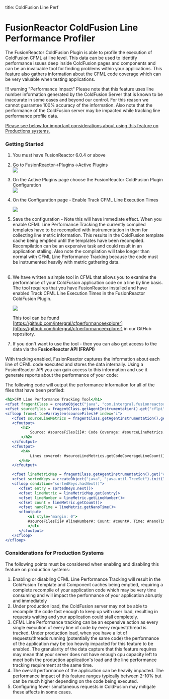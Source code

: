 title: ColdFusion Line Perf

# FusionReactor ColdFusion Line Performance Profiler

The FusionReactor ColdFusion Plugin is able to profile the execution of
ColdFusion CFML at line level. This data can be used to identify
performance issues deep inside ColdFusion pages and components and can
be an invaluable tool for finding problems within your applications.
This feature also gathers information about the CFML code coverage which
can be very valuable when testing applications.

!!! warning "Performance Impact"
    Please note that this feature uses line number information generated by the ColdFusion Server that is known to be inaccurate in some cases and beyond our control. For this reason we cannot guarantee 100% accuracy of the information. Also note that the performance of the ColdFusion server may be impacted while tracking line
    performance profile data.

[Please see below for important considerations about using this feature
on Productions systems.](#considerations-for-production-systems)

### Getting Started

1.  You must have FusionReactor 6.0.4 or above  

2.  Go to FusionReactor-&gt;Plugins-&gt;Active Plugins  
    ![](/attachments/245547997/245548008.png)

3.  On the Active Plugins page choose the FusionReactor ColdFusion
    Plugin Configuration  
    ![](/attachments/245547997/245548028.png)
4.  On the Configuration page - Enable Track CFML Line Execution Times  

    ![](/attachments/245547997/245548008.png)

5.  Save the configuration - Note this will have immediate effect. When
    you enable CFML Line Performance Tracking the currently compiled
    templates have to be recompiled with instrumentation in them for
    collecting line metric information. This results in the ColdFusion
    template cache being emptied until the templates have been
    recompiled. Recompilation can be an expensive task and could result
    in an application stalling. Also note the compilation will take
    longer than normal with CFML Line Performance Tracking because the
    code must be instrumented heavily with metric gathering data.  
     
6.  We have written a simple tool in CFML that allows you to examine the
    performance of your ColdFusion application code on a line by line
    basis. The tool requires that you have FusionReactor installed and
    have enabled Track CFML Line Execution Times in the FusionReactor
    ColdFusion Plugin.  

    ![](/attachments/245547997/245548023.png)

    This tool can be found
    [https://github.com/intergral/cfperformanceexplorer](https://github.com/intergral/cfperformanceexplorer) in our GitHub repository.

7.  If you don't want to use the tool - then you can also get access to
    the data via the **FusionReactor API (FRAPI)**

With tracking enabled, FusionReactor captures the information about each
line of CFML code executed and stores the data internally. Using a
FusionReactor API you can gain access to this information and use it
generate reports about the performance of your code:

The following code will output the performance information for all of
the files that have been profiled:

```cfm
<h1>CFM Line Performance Tracking Tool</h1>
<cfset fragentClass = createObject("java", "com.intergral.fusionreactor.agent.Agent")>
<cfset sourceFiles = fragentClass.getAgentInstrumentation().get("cflpi").getSourceFiles()>
<cfloop from=1 to=#arraylen(sourceFiles)# index="i">
   <cfset sourceLineMetrics = fragentClass.getAgentInstrumentation().get("cflpi").getSourceLineMetrics(sourceFiles[i])>
   <cfoutput>
       <h2>
           Source: #sourceFiles[i]#: Code Coverage: #sourceLineMetrics.getCodeCoverage()*100#%
       </h2>
   </cfoutput>
   <cfoutput>
       <h4>
           Lines covered: #sourceLineMetrics.getCodeCoverageLineCount()# of #sourceLineMetrics.getTotalLineCount()#
      </h4>
   </cfoutput>

   <cfset lineMetricMap = fragentClass.getAgentInstrumentation().get("cflpi").getLineMetrics(sourceFiles[i])>
   <cfset sortedKeys = createObject("java", "java.util.TreeSet").init(lineMetricMap.keySet()).iterator()>
   <cfloop condition="sortedKeys.hasNext()">
      <cfset entry = sortedKeys.next()>
      <cfset lineMetric = lineMetricMap.get(entry)>
      <cfset lineNumber = lineMetric.getLineNumber()>
      <cfset count = lineMetric.getCount()>
      <cfset nanoTime = lineMetric.getNanoTime()>
      <cfoutput>
          <ul style="margin: 0">
          #sourceFiles[i]# #lineNumber#: Count: #count#, Time: #nanoTime#, Average: #nanoTime / (count eq 0 ? 1 : count)#
          </ul>
      </cfoutput>
   </cfloop>
</cfloop>
```

### Considerations for Production Systems

The following points must be considered when enabling and disabling this
feature on production systems:

1.  Enabling or disabling CFML Line Performance Tracking will result in
    the ColdFusion Template and Component caches being
    emptied, requiring a complete recompile of your application code
    which may be very time consuming and will impact the performance of
    your application abruptly and immediately
2.  Under production load, the ColdFusion server may not be able to
    recompile the code fast enough to keep up with user load, resulting
    in requests waiting and your application could stall completely. 
3.  CFML Line Performance tracking can be an expensive action as every
    single execution of every line of code by every request/thread is
    tracked. Under production load, when you have a lot of
    requests/threads running (potentially the same code) the performance
    of the application may be too heavily impacted for this feature to
    be enabled. The granularity of the data capture that this feature
    requires may mean that your server does not have enough cpu capacity
    left to meet both the production application's load and the line
    performance tracking requirement at the same time. 
4.  The overall performance of the application can be heavily impacted.
    The performance impact of this feature ranges typically between
    2-10% but can be much higher depending on the code being executed.
5.  Configuring fewer simultaneous requests in ColdFusion may mitigate
    these affects in some cases.
